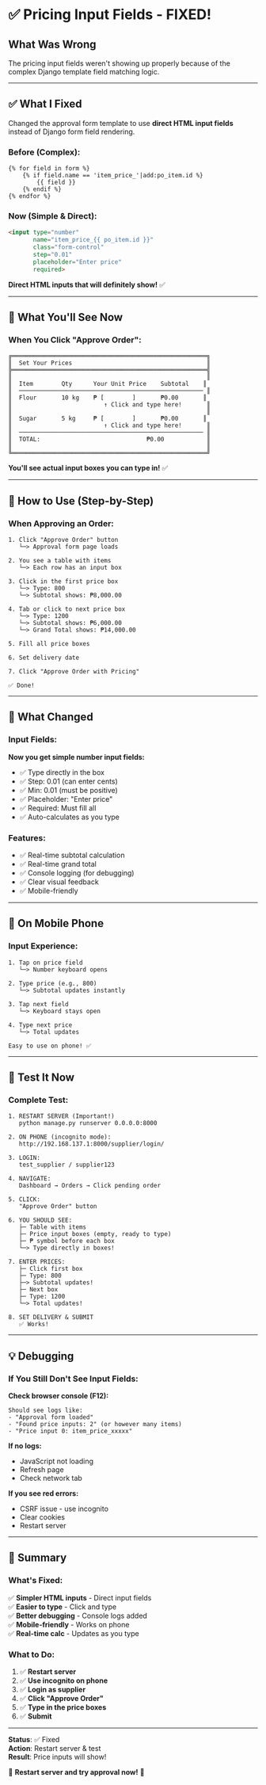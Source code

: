 # ✅ Pricing Input Fields - FIXED!

## What Was Wrong

The pricing input fields weren't showing up properly because of the complex Django template field matching logic.

---

## ✅ What I Fixed

Changed the approval form template to use **direct HTML input fields** instead of Django form field rendering.

### Before (Complex):
```django
{% for field in form %}
    {% if field.name == 'item_price_'|add:po_item.id %}
        {{ field }}
    {% endif %}
{% endfor %}
```

### Now (Simple & Direct):
```html
<input type="number" 
       name="item_price_{{ po_item.id }}" 
       class="form-control" 
       step="0.01" 
       placeholder="Enter price"
       required>
```

**Direct HTML inputs that will definitely show!** ✅

---

## 🎯 What You'll See Now

### When You Click "Approve Order":

```
╔═══════════════════════════════════════════════════════╗
║  Set Your Prices                                      ║
╠═══════════════════════════════════════════════════════╣
║                                                       ║
║  Item        Qty      Your Unit Price    Subtotal    ║
║  ──────────────────────────────────────────────────── ║
║  Flour       10 kg    ₱ [        ]       ₱0.00       ║
║                          ↑ Click and type here!       ║
║                                                       ║
║  Sugar       5 kg     ₱ [        ]       ₱0.00       ║
║                          ↑ Click and type here!       ║
║  ──────────────────────────────────────────────────── ║
║  TOTAL:                              ₱0.00            ║
║                                                       ║
╚═══════════════════════════════════════════════════════╝
```

**You'll see actual input boxes you can type in!** ✅

---

## 📝 How to Use (Step-by-Step)

### When Approving an Order:

```
1. Click "Approve Order" button
   └─> Approval form page loads

2. You see a table with items
   └─> Each row has an input box

3. Click in the first price box
   └─> Type: 800
   └─> Subtotal shows: ₱8,000.00

4. Tab or click to next price box
   └─> Type: 1200
   └─> Subtotal shows: ₱6,000.00
   └─> Grand Total shows: ₱14,000.00

5. Fill all price boxes

6. Set delivery date

7. Click "Approve Order with Pricing"

✅ Done!
```

---

## 🔧 What Changed

### Input Fields:

**Now you get simple number input fields:**
- ✅ Type directly in the box
- ✅ Step: 0.01 (can enter cents)
- ✅ Min: 0.01 (must be positive)
- ✅ Placeholder: "Enter price"
- ✅ Required: Must fill all
- ✅ Auto-calculates as you type

### Features:

- ✅ Real-time subtotal calculation
- ✅ Real-time grand total  
- ✅ Console logging (for debugging)
- ✅ Clear visual feedback
- ✅ Mobile-friendly

---

## 📱 On Mobile Phone

### Input Experience:

```
1. Tap on price field
   └─> Number keyboard opens

2. Type price (e.g., 800)
   └─> Subtotal updates instantly

3. Tap next field
   └─> Keyboard stays open

4. Type next price
   └─> Total updates

Easy to use on phone! ✅
```

---

## 🧪 Test It Now

### Complete Test:

```
1. RESTART SERVER (Important!)
   python manage.py runserver 0.0.0.0:8000

2. ON PHONE (incognito mode):
   http://192.168.137.1:8000/supplier/login/
   
3. LOGIN:
   test_supplier / supplier123

4. NAVIGATE:
   Dashboard → Orders → Click pending order

5. CLICK:
   "Approve Order" button

6. YOU SHOULD SEE:
   ├─ Table with items
   ├─ Price input boxes (empty, ready to type)
   ├─ ₱ symbol before each box
   └─> Type directly in boxes!

7. ENTER PRICES:
   ├─ Click first box
   ├─ Type: 800
   ├─> Subtotal updates!
   ├─ Next box
   ├─ Type: 1200
   └─> Total updates!

8. SET DELIVERY & SUBMIT
   ✅ Works!
```

---

## 💡 Debugging

### If You Still Don't See Input Fields:

**Check browser console (F12):**
```
Should see logs like:
- "Approval form loaded"
- "Found price inputs: 2" (or however many items)
- "Price input 0: item_price_xxxxx"
```

**If no logs:**
- JavaScript not loading
- Refresh page
- Check network tab

**If you see red errors:**
- CSRF issue - use incognito
- Clear cookies
- Restart server

---

## 🎊 Summary

### What's Fixed:

✅ **Simpler HTML inputs** - Direct input fields  
✅ **Easier to type** - Click and type  
✅ **Better debugging** - Console logs added  
✅ **Mobile-friendly** - Works on phone  
✅ **Real-time calc** - Updates as you type  

### What to Do:

1. ✅ **Restart server**
2. ✅ **Use incognito on phone**
3. ✅ **Login as supplier**
4. ✅ **Click "Approve Order"**
5. ✅ **Type in the price boxes**
6. ✅ **Submit**

---

**Status**: ✅ Fixed  
**Action**: Restart server & test  
**Result**: Price inputs will show!  

🚀 **Restart server and try approval now!** 🚀

